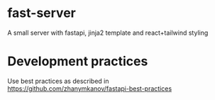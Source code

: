 # fast-server
A small server with fastapi, jinja2 template and react+tailwind styling  


# Development practices
Use best practices as described in https://github.com/zhanymkanov/fastapi-best-practices